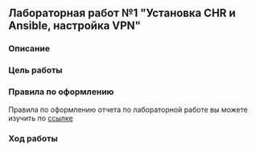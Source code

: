 ## Лабораторная работ №1 "Установка CHR и Ansible, настройка VPN"

### Описание

### Цель работы

### Правила по оформлению
Правила по оформлению отчета по лабораторной работе вы можете изучить по [ссылке](../reportdesign.md)

### Ход работы
